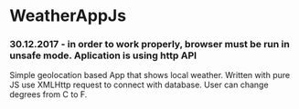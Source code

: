 # WeatherAppJs

### 30.12.2017 - in order to work properly, browser must be run in unsafe mode. Aplication is using http API
 
Simple geolocation based App that shows local weather. Written with pure JS use XMLHttp request to connect with database.
User can change degrees from C to F.
 
